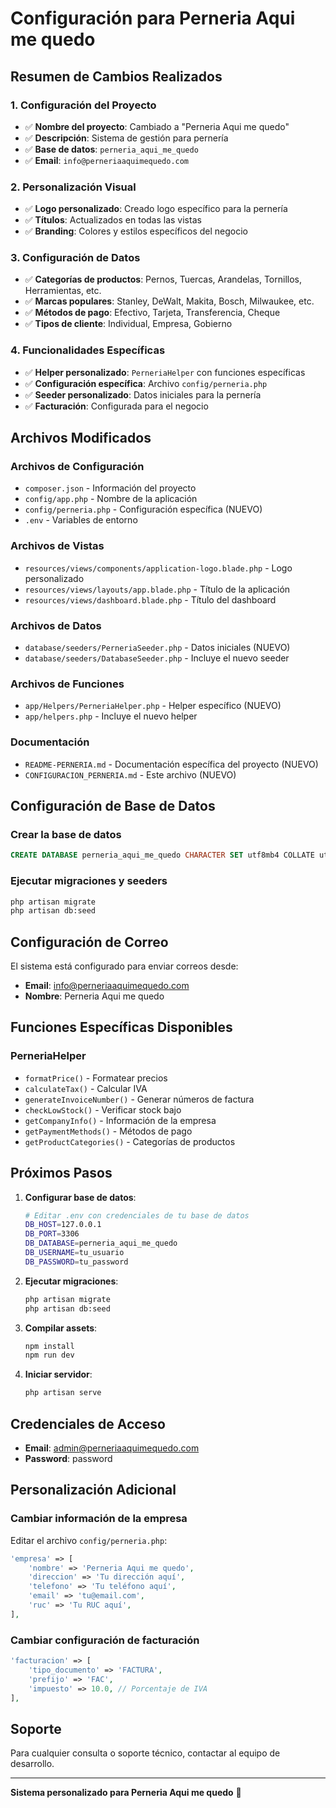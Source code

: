 # Configuración para Perneria Aqui me quedo

## Resumen de Cambios Realizados

### 1. Configuración del Proyecto
- ✅ **Nombre del proyecto**: Cambiado a "Perneria Aqui me quedo"
- ✅ **Descripción**: Sistema de gestión para pernería
- ✅ **Base de datos**: `perneria_aqui_me_quedo`
- ✅ **Email**: `info@perneriaaquimequedo.com`

### 2. Personalización Visual
- ✅ **Logo personalizado**: Creado logo específico para la pernería
- ✅ **Títulos**: Actualizados en todas las vistas
- ✅ **Branding**: Colores y estilos específicos del negocio

### 3. Configuración de Datos
- ✅ **Categorías de productos**: Pernos, Tuercas, Arandelas, Tornillos, Herramientas, etc.
- ✅ **Marcas populares**: Stanley, DeWalt, Makita, Bosch, Milwaukee, etc.
- ✅ **Métodos de pago**: Efectivo, Tarjeta, Transferencia, Cheque
- ✅ **Tipos de cliente**: Individual, Empresa, Gobierno

### 4. Funcionalidades Específicas
- ✅ **Helper personalizado**: `PerneriaHelper` con funciones específicas
- ✅ **Configuración específica**: Archivo `config/perneria.php`
- ✅ **Seeder personalizado**: Datos iniciales para la pernería
- ✅ **Facturación**: Configurada para el negocio

## Archivos Modificados

### Archivos de Configuración
- `composer.json` - Información del proyecto
- `config/app.php` - Nombre de la aplicación
- `config/perneria.php` - Configuración específica (NUEVO)
- `.env` - Variables de entorno

### Archivos de Vistas
- `resources/views/components/application-logo.blade.php` - Logo personalizado
- `resources/views/layouts/app.blade.php` - Título de la aplicación
- `resources/views/dashboard.blade.php` - Título del dashboard

### Archivos de Datos
- `database/seeders/PerneriaSeeder.php` - Datos iniciales (NUEVO)
- `database/seeders/DatabaseSeeder.php` - Incluye el nuevo seeder

### Archivos de Funciones
- `app/Helpers/PerneriaHelper.php` - Helper específico (NUEVO)
- `app/helpers.php` - Incluye el nuevo helper

### Documentación
- `README-PERNERIA.md` - Documentación específica del proyecto (NUEVO)
- `CONFIGURACION_PERNERIA.md` - Este archivo (NUEVO)

## Configuración de Base de Datos

### Crear la base de datos
```sql
CREATE DATABASE perneria_aqui_me_quedo CHARACTER SET utf8mb4 COLLATE utf8mb4_unicode_ci;
```

### Ejecutar migraciones y seeders
```bash
php artisan migrate
php artisan db:seed
```

## Configuración de Correo

El sistema está configurado para enviar correos desde:
- **Email**: info@perneriaaquimequedo.com
- **Nombre**: Perneria Aqui me quedo

## Funciones Específicas Disponibles

### PerneriaHelper
- `formatPrice()` - Formatear precios
- `calculateTax()` - Calcular IVA
- `generateInvoiceNumber()` - Generar números de factura
- `checkLowStock()` - Verificar stock bajo
- `getCompanyInfo()` - Información de la empresa
- `getPaymentMethods()` - Métodos de pago
- `getProductCategories()` - Categorías de productos

## Próximos Pasos

1. **Configurar base de datos**:
   ```bash
   # Editar .env con credenciales de tu base de datos
   DB_HOST=127.0.0.1
   DB_PORT=3306
   DB_DATABASE=perneria_aqui_me_quedo
   DB_USERNAME=tu_usuario
   DB_PASSWORD=tu_password
   ```

2. **Ejecutar migraciones**:
   ```bash
   php artisan migrate
   php artisan db:seed
   ```

3. **Compilar assets**:
   ```bash
   npm install
   npm run dev
   ```

4. **Iniciar servidor**:
   ```bash
   php artisan serve
   ```

## Credenciales de Acceso

- **Email**: admin@perneriaaquimequedo.com
- **Password**: password

## Personalización Adicional

### Cambiar información de la empresa
Editar el archivo `config/perneria.php`:
```php
'empresa' => [
    'nombre' => 'Perneria Aqui me quedo',
    'direccion' => 'Tu dirección aquí',
    'telefono' => 'Tu teléfono aquí',
    'email' => 'tu@email.com',
    'ruc' => 'Tu RUC aquí',
],
```

### Cambiar configuración de facturación
```php
'facturacion' => [
    'tipo_documento' => 'FACTURA',
    'prefijo' => 'FAC',
    'impuesto' => 10.0, // Porcentaje de IVA
],
```

## Soporte

Para cualquier consulta o soporte técnico, contactar al equipo de desarrollo.

---

**Sistema personalizado para Perneria Aqui me quedo** 🏪

